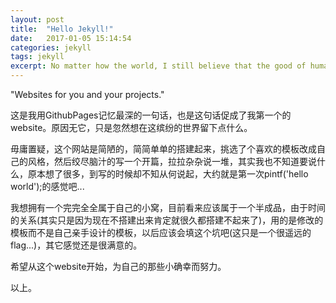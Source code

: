 ```yaml
---
layout: post
title:  "Hello Jekyll!"
date:   2017-01-05 15:14:54
categories: jekyll
tags: jekyll
excerpt: No matter how the world, I still believe that the good of humanity.
---
```


"Websites for you and your projects."

这是我用GithubPages记忆最深的一句话，也是这句话促成了我第一个的website。原因无它，只是忽然想在这缤纷的世界留下点什么。

毋庸置疑，这个网站是简陋的，简简单单的搭建起来，挑选了个喜欢的模板改成自己的风格，然后绞尽脑汁的写一个开篇，拉拉杂杂说一堆，其实我也不知道要说什么，原本想了很多，到写的时候却不知从何说起，大约就是第一次pintf('hello world');的感觉吧...

我想拥有一个完完全全属于自己的小窝，目前看来应该属于一个半成品，由于时间的关系(其实只是因为现在不搭建出来肯定就很久都搭建不起来了)，用的是修改的模板而不是自己亲手设计的模板，以后应该会填这个坑吧(这只是一个很遥远的flag...)，其它感觉还是很满意的。

希望从这个website开始，为自己的那些小确幸而努力。

以上。
